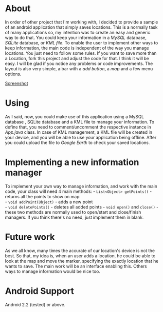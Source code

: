 About
========================
In order of other project that I'm working with, I decided to provide a sample of an android application that simply saves locations. This is a normally task of many applications so, my intention was to create an easy and generic way to do that. You could keep your information in a *MySQL* database, *SQLite* database, or *KML file*. 
To enable the user to implement other ways to keep information, the main code is independent of the way you manage locations. You just need to follow some rules.
If you want to save more than a Location, fork this project and adjust the code for that. I think it will be easy. I will be glad if you notice any problems or code improvements.
The layout is also very simple, a bar with a *add button*, a *map* and a few menu options.

[Screenshot](LocationsPicker/raw/master/ss/activity.png)

Using
========================
As I said, now, you could make use of this application using a MySQL database , SQLite database and a KML file to manage your information. To define that, you need to comment/uncomment the respective instance in *App.java* class.
In case of KML management, a KML file will be created in your device, and you will be able to use your application being offline. After you could upload the file to *Google Earth* to check your saved locations.

Implementing a new information manager
========================
To implement your own way to manage information, and work with the main code, your class will need 4 main methods:
	- `List<Object> getPoints()` - returns all the points to show on map	
	- `void addPoint(Object)` - adds a new point	
	- `void deletePoints()` - deletes all added points
	- `void open()` and `close()` - these two methods are normally used to open/start and close/finish managers. If you think there's no need, just implement them in blank.
	
Future work
========================
As we all know, many times the accurate of our location's device is not the best. So that, my idea is, when an user adds a location, he could be able to look at the map and move the marker, specifying the exactly location that he wants to save. The main work will be an interface enabling this.
Others ways to manage information would be nice too.
	
Android Support
========================
Android 2.2 (tested) or above.
